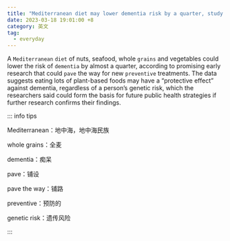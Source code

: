 ```yaml
---
title: "Mediterranean diet may lower dementia risk by a quarter, study suggests"
date: 2023-03-18 19:01:00 +8
category: 英文
tag:
  - everyday
---
```


A `Mediterranean` `diet` of nuts, seafood, whole `grains` and vegetables could lower the risk of `dementia` by almost a quarter, according to promising early research that could `pave` the way for new `preventive` treatments. The data suggests eating lots of plant-based foods may have a “protective effect” against dementia, regardless of a person’s genetic risk, which the researchers said could form the basis for future public health strategies if further research confirms their findings.

::: info tips

Mediterranean：地中海，地中海民族

whole grains：全麦

dementia：痴呆

pave：铺设

pave the way：铺路

preventive：预防的

genetic risk：遗传风险

:::
